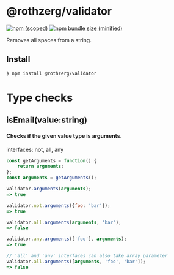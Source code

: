 # @rothzerg/validator

[![npm (scoped)](https://img.shields.io/npm/v/@rothzerg/validator.svg)](https://www.npmjs.com/package/@rothzerg/validator)
[![npm bundle size (minified)](https://img.shields.io/bundlephobia/min/@rothzerg/validator.svg)](https://www.npmjs.com/package/@rothzerg/validator)

Removes all spaces from a string.

## Install

```
$ npm install @rothzerg/validator
```

# Type checks

## isEmail(value:string)

#### Checks if the given value type is arguments.

interfaces: not, all, any

```javascript
const getArguments = function() {
    return arguments;
};
const arguments = getArguments();

validator.arguments(arguments);
=> true

validator.not.arguments({foo: 'bar'});
=> true

validator.all.arguments(arguments, 'bar');
=> false

validator.any.arguments(['foo'], arguments);
=> true

// 'all' and 'any' interfaces can also take array parameter
validator.all.arguments([arguments, 'foo', 'bar']);
=> false
```
